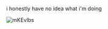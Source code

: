 i honestly have no idea what i'm doing

![mKEvlbs](https://user-images.githubusercontent.com/111905085/188778041-79782214-9df6-47a0-b36a-9c1ff68c1f10.gif)

